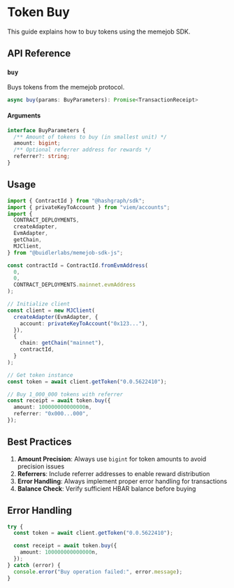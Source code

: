 # Token Buy

This guide explains how to buy tokens using the memejob SDK.

## API Reference

### `buy`

Buys tokens from the memejob protocol.

```typescript
async buy(params: BuyParameters): Promise<TransactionReceipt>
```

#### Arguments

```typescript
interface BuyParameters {
  /** Amount of tokens to buy (in smallest unit) */
  amount: bigint;
  /** Optional referrer address for rewards */
  referrer?: string;
}
```

## Usage

```typescript
import { ContractId } from "@hashgraph/sdk";
import { privateKeyToAccount } from "viem/accounts";
import {
  CONTRACT_DEPLOYMENTS,
  createAdapter,
  EvmAdapter,
  getChain,
  MJClient,
} from "@buidlerlabs/memejob-sdk-js";

const contractId = ContractId.fromEvmAddress(
  0,
  0,
  CONTRACT_DEPLOYMENTS.mainnet.evmAddress
);

// Initialize client
const client = new MJClient(
  createAdapter(EvmAdapter, {
    account: privateKeyToAccount("0x123..."),
  }),
  {
    chain: getChain("mainnet"),
    contractId,
  }
);

// Get token instance
const token = await client.getToken("0.0.5622410");

// Buy 1_000_000 tokens with referrer
const receipt = await token.buy({
  amount: 100000000000000n,
  referrer: "0x000...000",
});
```

## Best Practices

1. **Amount Precision**: Always use `bigint` for token amounts to avoid precision issues
2. **Referrers**: Include referrer addresses to enable reward distribution
3. **Error Handling**: Always implement proper error handling for transactions
4. **Balance Check**: Verify sufficient HBAR balance before buying

## Error Handling

```typescript
try {
  const token = await client.getToken("0.0.5622410");

  const receipt = await token.buy({
    amount: 100000000000000n,
  });
} catch (error) {
  console.error("Buy operation failed:", error.message);
}
```
